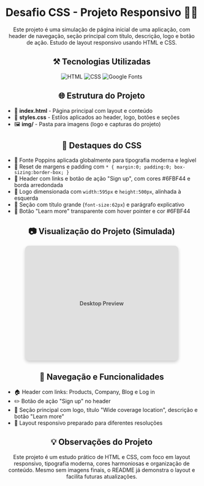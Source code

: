 <h1 align="center">Desafio CSS - Projeto Responsivo 👨‍💻</h1>

<p align="center">
  Este projeto é uma simulação de página inicial de uma aplicação, com header de navegação, seção principal com título, descrição, logo e botão de ação. Estudo de layout responsivo usando HTML e CSS.
</p>

<h2 align="center">⚒ Tecnologias Utilizadas</h2>
<p align="center">
  <img src="https://img.shields.io/badge/HTML-239120?style=for-the-badge&logo=html5&logoColor=white" alt="HTML"/>
  <img src="https://img.shields.io/badge/CSS-239120?&style=for-the-badge&logo=css3&logoColor=white" alt="CSS"/>
  <img src="https://img.shields.io/badge/Google%20Fonts-007ACC?style=for-the-badge&logo=google&logoColor=white" alt="Google Fonts"/>
</p>

<h2 align="center">🌐 Estrutura do Projeto</h2>
<ul>
  <li>📄 <strong>index.html</strong> - Página principal com layout e conteúdo</li>
  <li>🎨 <strong>styles.css</strong> - Estilos aplicados ao header, logo, botões e seções</li>
  <li>🖼 <strong>img/</strong> - Pasta para imagens (logo e capturas do projeto)</li>
</ul>

<h2 align="center">🎨 Destaques do CSS</h2>
<ul>
  <li>📌 Fonte Poppins aplicada globalmente para tipografia moderna e legível</li>
  <li>📌 Reset de margens e padding com <code>* { margin:0; padding:0; box-sizing:border-box; }</code></li>
  <li>📌 Header com links e botão de ação "Sign up", com cores #6FBF44 e borda arredondada</li>
  <li>📌 Logo dimensionada com <code>width:595px</code> e <code>height:500px</code>, alinhada à esquerda</li>
  <li>📌 Seção com título grande (<code>font-size:62px</code>) e parágrafo explicativo</li>
  <li>📌 Botão "Learn more" transparente com hover pointer e cor #6FBF44</li>
</ul>

<h2 align="center">📷 Visualização do Projeto (Simulada)</h2>
<p align="center">
  <div style="width:400px; height:300px; background-color:#E0E0E0; display:flex; align-items:center; justify-content:center; border-radius:10px; box-shadow:0 4px 8px rgba(0,0,0,0.2); margin:0 auto;">
    <span style="color:#555; font-weight:bold;">Desktop Preview</span>
  </div>
</p>

<h2 align="center">🔗 Navegação e Funcionalidades</h2>
<ul>
  <li>🏠 Header com links: Products, Company, Blog e Log in</li>
  <li>✏️ Botão de ação "Sign up" no header</li>
  <li>🌟 Seção principal com logo, título "Wide coverage location", descrição e botão "Learn more"</li>
  <li>🎨 Layout responsivo preparado para diferentes resoluções</li>
</ul>

<h2 align="center">💡 Observações do Projeto</h2>
<p align="center">
  Este projeto é um estudo prático de HTML e CSS, com foco em layout responsivo, tipografia moderna, cores harmoniosas e organização de conteúdo. Mesmo sem imagens finais, o README já demonstra o layout e facilita futuras atualizações.
</p>

